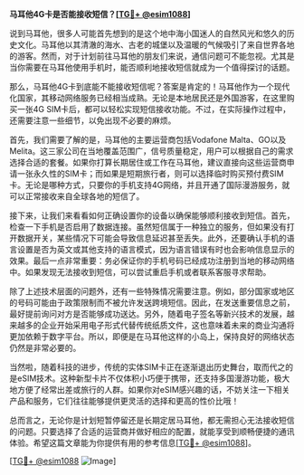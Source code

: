 **马耳他4G卡是否能接收短信？[[TG💪+ @esim1088](https://t.me/s/esim1088)]**

说到马耳他，很多人可能首先想到的是这个地中海小国迷人的自然风光和悠久的历史文化。马耳他以其清澈的海水、古老的城堡以及温暖的气候吸引了来自世界各地的游客。然而，对于计划前往马耳他的朋友们来说，通信问题可不能忽视。尤其是当你需要在马耳他使用手机时，能否顺利地接收短信就成为一个值得探讨的话题。

那么，马耳他4G卡到底能不能接收短信呢？答案是肯定的！马耳他作为一个现代化国家，其移动网络服务已经相当成熟。无论是本地居民还是外国游客，在这里购买一张4G SIM卡后，都可以轻松实现短信接收功能。不过，在实际操作过程中，还需要注意一些细节，以免出现不必要的麻烦。

首先，我们需要了解的是，马耳他的主要运营商包括Vodafone Malta、GO以及Melita。这三家公司在当地覆盖范围广，信号质量稳定，用户可以根据自己的需求选择合适的套餐。如果你打算长期居住或工作在马耳他，建议直接向这些运营商申请一张永久性的SIM卡；而如果是短期旅行者，则可以选择临时购买预付费SIM卡。无论是哪种方式，只要你的手机支持4G网络，并且开通了国际漫游服务，就可以正常接收来自全球各地的短信了。

接下来，让我们来看看如何正确设置你的设备以确保能够顺利接收到短信。首先，检查一下手机是否启用了数据连接。虽然短信属于一种独立的服务，但如果没有打开数据开关，某些情况下可能会导致信息延迟甚至丢失。此外，还要确认手机的语言设置是否为英文或其他支持的语言模式，因为语言错误有时也会影响信息显示的效果。最后一点非常重要：务必保证你的手机号码已经成功注册到当地的移动网络中。如果发现无法接收到短信，可以尝试重启手机或者联系客服寻求帮助。

除了上述技术层面的问题外，还有一些特殊情况需要注意。例如，部分国家或地区的号码可能由于政策限制而不被允许发送跨境短信。因此，在发送重要信息之前，最好提前询问对方是否能够成功送达。另外，随着电子签名等新兴技术的发展，越来越多的企业开始采用电子形式代替传统纸质文件，这也意味着未来的商业沟通将更加依赖于数字平台。所以，即便是在马耳他这样的小岛上，保持良好的网络状态仍然是非常必要的。

当然啦，随着科技的进步，传统的实体SIM卡正在逐渐退出历史舞台，取而代之的是eSIM技术。这种新型卡片不仅体积小巧便于携带，还支持多国漫游功能，极大地方便了经常出差或旅行的人群。如果你对eSIM感兴趣的话，不妨关注一下相关产品和服务，它们往往能够提供更灵活的选择和更高的性价比哦！

总而言之，无论你是计划短暂停留还是长期定居马耳他，都无需担心无法接收短信的问题。只要选择了合适的运营商并做好相应的配置，就能享受到顺畅便捷的通讯体验。希望这篇文章能为你提供有用的参考信息[[TG💪+ @esim1088](https://t.me/s/esim1088)]。

[[TG💪+ @esim1088](https://t.me/s/esim1088) ![Image](https://i.postimg.cc/4NQfJmqS/Snipaste-2025-05-13-00-14-12.png)]